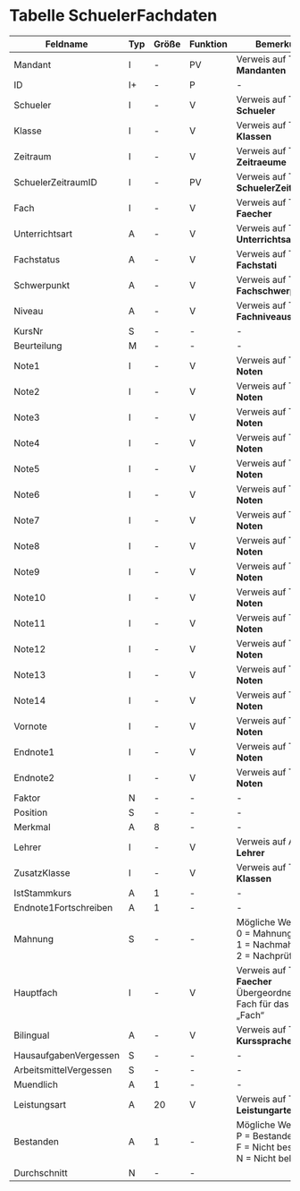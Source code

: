 # Tabelle SchuelerFachdaten

| Feldname               | Typ | Größe | Funktion | Bemerkung                                |
|------------------------|-----|-------|----------|------------------------------------------|
| Mandant                | I   | -     | PV       | Verweis auf Tabelle **Mandanten**        |
| ID                     | I+  | -     | P        | -                                        |
| Schueler               | I   | -     | V        | Verweis auf Tabelle **Schueler**         |
| Klasse                 | I   | -     | V        | Verweis auf Tabelle **Klassen**          |
| Zeitraum               | I   | -     | V        | Verweis auf Tabelle **Zeitraeume**       |
| SchuelerZeitraumID     | I   | -     | PV       | Verweis auf Tabelle **SchuelerZeitraeume** |
| Fach                   | I   | -     | V        | Verweis auf Tabelle **Faecher**          |
| Unterrichtsart         | A   | -     | V        | Verweis auf Tabelle **Unterrichtsarten** |
| Fachstatus             | A   | -     | V        | Verweis auf Tabelle **Fachstati**        |
| Schwerpunkt            | A   | -     | V        | Verweis auf Tabelle **Fachschwerpunkte** |
| Niveau                 | A   | -     | V        | Verweis auf Tabelle **Fachniveaus**      |
| KursNr                 | S   | -     | -        | -                                        |
| Beurteilung            | M   | -     | -        | -                                        |
| Note1                  | I   | -     | V        | Verweis auf Tabelle **Noten**            |
| Note2                  | I   | -     | V        | Verweis auf Tabelle **Noten**            |
| Note3                  | I   | -     | V        | Verweis auf Tabelle **Noten**            |
| Note4                  | I   | -     | V        | Verweis auf Tabelle **Noten**            |
| Note5                  | I   | -     | V        | Verweis auf Tabelle **Noten**            |
| Note6                  | I   | -     | V        | Verweis auf Tabelle **Noten**            |
| Note7                  | I   | -     | V        | Verweis auf Tabelle **Noten**            |
| Note8                  | I   | -     | V        | Verweis auf Tabelle **Noten**            |
| Note9                  | I   | -     | V        | Verweis auf Tabelle **Noten**            |
| Note10                 | I   | -     | V        | Verweis auf Tabelle **Noten**            |
| Note11                 | I   | -     | V        | Verweis auf Tabelle **Noten**            |
| Note12                 | I   | -     | V        | Verweis auf Tabelle **Noten**            |
| Note13                 | I   | -     | V        | Verweis auf Tabelle **Noten**            |
| Note14                 | I   | -     | V        | Verweis auf Tabelle **Noten**            |
| Vornote                | I   | -     | V        | Verweis auf Tabelle **Noten**            |
| Endnote1               | I   | -     | V        | Verweis auf Tabelle **Noten**            |
| Endnote2               | I   | -     | V        | Verweis auf Tabelle **Noten**            |
| Faktor                 | N   | -     | -        | -                                        |
| Position               | S   | -     | -        | -                                        |
| Merkmal                | A   | 8     | -        | -                                        |
| Lehrer                 | I   | -     | V        | Verweis auf Ansicht **Lehrer**           |
| ZusatzKlasse           | I   | -     | V        | Verweis auf Tabelle **Klassen**          |
| IstStammkurs           | A   | 1     | -        | -                                        |
| Endnote1Fortschreiben  | A   | 1     | -        | -                                        |
| Mahnung                | S   | -     | -        | Mögliche Werte:<br/>0 = Mahnung<br/>1 = Nachmahnung<br/>2 = Nachprüfung |
| Hauptfach              | I   | -     | V        | Verweis auf Tabelle **Faecher**<br/>Übergeordnetes Fach für das Feld „Fach“ |
| Bilingual              | A   | -     | V        | Verweis auf Tabelle **Kurssprachen**     |
| HausaufgabenVergessen  | S   | -     | -        | -                                        |
| ArbeitsmittelVergessen | S   | -     | -        | -                                        |
| Muendlich              | A   | 1     | -        | -                                        |
| Leistungsart           | A   | 20    | V        | Verweis auf Tabelle **Leistungarten**    |
| Bestanden              | A   | 1     | -        | Mögliche Werte:<br/>P = Bestanden<br/>F = Nicht bestanden<br/>N = Nicht belegt |
| Durchschnitt           | N   | -     | -        |                                          |

